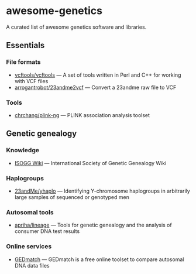 # awesome-genetics
A curated list of awesome genetics software and libraries.

## Essentials

### File formats
* [vcftools/vcftools](https://github.com/vcftools/vcftools) — A set of tools written in Perl and C++ for working with VCF files
* [arrogantrobot/23andme2vcf](https://github.com/arrogantrobot/23andme2vcf) — Convert a 23andme raw file to VCF

### Tools
* [chrchang/plink-ng](https://github.com/chrchang/plink-ng) — PLINK association analysis toolset

## Genetic genealogy

### Knowledge
* [ISOGG Wiki](https://isogg.org/wiki/Wiki_Welcome_Page) — International Society of Genetic Genealogy Wiki

### Haplogroups
* [23andMe/yhaplo](https://github.com/23andMe/yhaplo) — Identifying Y-chromosome haplogroups in arbitrarily large samples of sequenced or genotyped men

### Autosomal tools
* [apriha/lineage](https://github.com/apriha/lineage) — Tools for genetic genealogy and the analysis of consumer DNA test results

### Online services
* [GEDmatch](https://www.gedmatch.com/) — GEDmatch is a free online toolset to compare autosomal DNA data files
